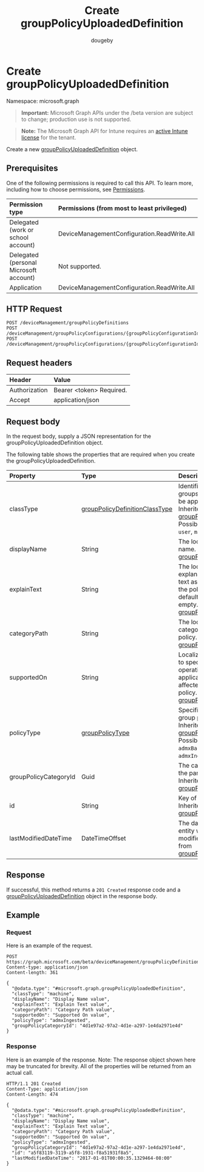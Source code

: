 ﻿---
title: "Create groupPolicyUploadedDefinition"
description: "Create a new groupPolicyUploadedDefinition object."
author: "dougeby"
localization_priority: Normal
ms.prod: "intune"
doc_type: apiPageType
---

# Create groupPolicyUploadedDefinition

Namespace: microsoft.graph

> **Important:** Microsoft Graph APIs under the /beta version are subject to change; production use is not supported.

> **Note:** The Microsoft Graph API for Intune requires an [active Intune license](https://go.microsoft.com/fwlink/?linkid=839381) for the tenant.

Create a new [groupPolicyUploadedDefinition](../resources/intune-grouppolicy-grouppolicyuploadeddefinition.md) object.

## Prerequisites

One of the following permissions is required to call this API. To learn more, including how to choose permissions, see [Permissions](/graph/permissions-reference).

| Permission type                        | Permissions (from most to least privileged) |
| :------------------------------------- | :------------------------------------------ |
| Delegated (work or school account)     | DeviceManagementConfiguration.ReadWrite.All |
| Delegated (personal Microsoft account) | Not supported.                              |
| Application                            | DeviceManagementConfiguration.ReadWrite.All |

## HTTP Request

<!-- {
  "blockType": "ignored"
}
-->

```http
POST /deviceManagement/groupPolicyDefinitions
POST /deviceManagement/groupPolicyConfigurations/{groupPolicyConfigurationId}/definitionValues/{groupPolicyDefinitionValueId}/presentationValues/{groupPolicyPresentationValueId}/presentation/definition/category/definitions
POST /deviceManagement/groupPolicyConfigurations/{groupPolicyConfigurationId}/definitionValues/{groupPolicyDefinitionValueId}/presentationValues/{groupPolicyPresentationValueId}/presentation/definition/definitionFile/definitions
```

## Request headers

| Header        | Value                          |
| :------------ | :----------------------------- |
| Authorization | Bearer &lt;token&gt; Required. |
| Accept        | application/json               |

## Request body

In the request body, supply a JSON representation for the groupPolicyUploadedDefinition object.

The following table shows the properties that are required when you create the groupPolicyUploadedDefinition.

| Property              | Type                                                                                                | Description                                                                                                                                                                                               |
| :-------------------- | :-------------------------------------------------------------------------------------------------- | :-------------------------------------------------------------------------------------------------------------------------------------------------------------------------------------------------------- |
| classType             | [groupPolicyDefinitionClassType](../resources/intune-grouppolicy-grouppolicydefinitionclasstype.md) | Identifies the type of groups the policy can be applied to. Inherited from [groupPolicyDefinition](../resources/intune-grouppolicy-grouppolicydefinition.md). Possible values are: `user`, `machine`.     |
| displayName           | String                                                                                              | The localized policy name. Inherited from [groupPolicyDefinition](../resources/intune-grouppolicy-grouppolicydefinition.md)                                                                               |
| explainText           | String                                                                                              | The localized explanation or help text associated with the policy. The default value is empty. Inherited from [groupPolicyDefinition](../resources/intune-grouppolicy-grouppolicydefinition.md)           |
| categoryPath          | String                                                                                              | The localized full category path for the policy. Inherited from [groupPolicyDefinition](../resources/intune-grouppolicy-grouppolicydefinition.md)                                                         |
| supportedOn           | String                                                                                              | Localized string used to specify what operating system or application version is affected by the policy. Inherited from [groupPolicyDefinition](../resources/intune-grouppolicy-grouppolicydefinition.md) |
| policyType            | [groupPolicyType](../resources/intune-grouppolicy-grouppolicytype.md)                               | Specifies the type of group policy. Inherited from [groupPolicyDefinition](../resources/intune-grouppolicy-grouppolicydefinition.md). Possible values are: `admxBacked`, `admxIngested`.                  |
| groupPolicyCategoryId | Guid                                                                                                | The category id of the parent category Inherited from [groupPolicyDefinition](../resources/intune-grouppolicy-grouppolicydefinition.md)                                                                   |
| id                    | String                                                                                              | Key of the entity. Inherited from [groupPolicyDefinition](../resources/intune-grouppolicy-grouppolicydefinition.md)                                                                                       |
| lastModifiedDateTime  | DateTimeOffset                                                                                      | The date and time the entity was last modified. Inherited from [groupPolicyDefinition](../resources/intune-grouppolicy-grouppolicydefinition.md)                                                          |

## Response

If successful, this method returns a `201 Created` response code and a [groupPolicyUploadedDefinition](../resources/intune-grouppolicy-grouppolicyuploadeddefinition.md) object in the response body.

## Example

### Request

Here is an example of the request.

```http
POST https://graph.microsoft.com/beta/deviceManagement/groupPolicyDefinitions
Content-type: application/json
Content-length: 361

{
  "@odata.type": "#microsoft.graph.groupPolicyUploadedDefinition",
  "classType": "machine",
  "displayName": "Display Name value",
  "explainText": "Explain Text value",
  "categoryPath": "Category Path value",
  "supportedOn": "Supported On value",
  "policyType": "admxIngested",
  "groupPolicyCategoryId": "4d1e97a2-97a2-4d1e-a297-1e4da2971e4d"
}
```

### Response

Here is an example of the response. Note: The response object shown here may be truncated for brevity. All of the properties will be returned from an actual call.

```http
HTTP/1.1 201 Created
Content-Type: application/json
Content-Length: 474

{
  "@odata.type": "#microsoft.graph.groupPolicyUploadedDefinition",
  "classType": "machine",
  "displayName": "Display Name value",
  "explainText": "Explain Text value",
  "categoryPath": "Category Path value",
  "supportedOn": "Supported On value",
  "policyType": "admxIngested",
  "groupPolicyCategoryId": "4d1e97a2-97a2-4d1e-a297-1e4da2971e4d",
  "id": "a5f83119-3119-a5f8-1931-f8a51931f8a5",
  "lastModifiedDateTime": "2017-01-01T00:00:35.1329464-08:00"
}
```
